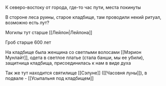 К северо-востоку от города, где-то час пути, места покинуты

В стороне леса руины, старое кладбище, там проводили некий ритуал, возможно есть лут?

Могилы тут старше [[Лейлон|Лейлона]]

Гроб старше 600 лет

На кладбище была женщина со светлыми волосами [[Мэрион Мунлайт]], одета в светлое платье (стала банши, мы ее убили), защитница кладбища, присоединилась к нам в виде духа

Так же тут находится святилище [[Сэлуне]] ([[Часовня луны]]), в подвале - [[Усыпальня под кладбищем]]
